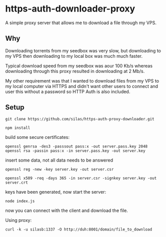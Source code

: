 # https-auth-downloader-proxy

A simple proxy server that allows me to download a file through my VPS.

## Why

Downloading torrents from my seedbox was very slow, but downloading to my VPS then downloading to my local box was much much faster.

Typical download speed from my seedbox was aour 100 Kb/s whereas downloading through this proxy resulted in downloading at 2 Mb/s.

My other requirement was that I wanted to download files from my VPS to my local computer via HTTPS and didn't want other users to connect and user this without a password so HTTP Auth is also included.

## Setup

    git clone https://github.com/silas/https-auth-proxy-downloader.git
    
    npm install
    
build some secure certificates:

    openssl genrsa -des3 -passsout pass:x -out server.pass.key 2048
    openssl rsa -passin pass:x -in server.pass.key -out server.key

insert some data, not all data needs to be answered

    openssl reg -new -key server.key -out server.csr

    openssl x509 -req -days 365 -in server.csr -signkey server.key -out server.crt

keys have been generated, now start the server:

    node index.js

now you can connect with the client and download the file.

Using proxy:

    curl -k -u silasb:1337 -O http://duh:8001/domain/file_to_download
